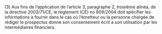 (3) Aux fins de l’application de l’article 3, paragraphe 2, troisième alinéa, de la directive 2003/71/CE, le règlement (CE) no 809/2004 doit spécifier les informations à fournir dans le cas où l’émetteur ou la personne chargée de rédiger le prospectus donne son consentement écrit à son utilisation par les intermédiaires financiers.